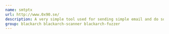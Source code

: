 ```yaml
---
name: smtptx
url: http://www.0x90.se/
description: A very simple tool used for sending simple email and do some basic email testing from a pentester perspective.
group: blackarch blackarch-scanner blackarch-fuzzer
---
```

